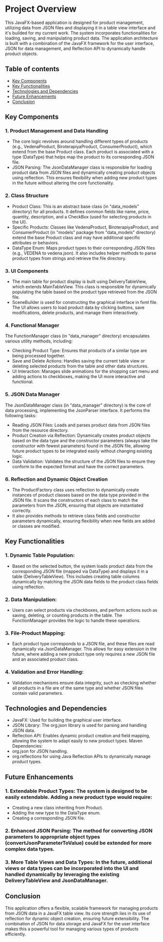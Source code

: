 # Project Overview
This JavaFX-based application is designed for product management, utilizing data from JSON files and displaying it in a table view interface and it's builded for my current work. The system incorporates functionalities for loading, saving, and manipulating product data. The application architecture is built with a combination of the JavaFX framework for the user interface, JSON for data management, and Reflection API to dynamically handle product objects.

## Table of contents
* [Key Components](#key-components)
* [Key Functionalities](#key-functionalities)
* [Technologies and Dependencies](#technologies-and-dependencies)
* [Future Enhancements](#future-enhancements)
* [Conclusion](#conclusion)

## Key Components
### 1. Product Management and Data Handling
* The core logic revolves around handling different types of products (e.g., VedenaProduct, BiroterapiyaProduct, ConsumerProduct), which extend from the base Product class. Each product is associated with a type (DataType) that helps map the product to its corresponding JSON file.
* JSON Parsing: The JsonDataManager class is responsible for loading product data from JSON files and dynamically creating product objects using reflection. This ensures flexibility when adding new product types in the future without altering the core functionality.
### 2. Class Structure
* Product Class: This is an abstract base class (in "data_models" directory) for all products. It defines common fields like name, price, quantity, description, and a CheckBox (used for selecting products in the UI).
* Specific Products: Classes like VedenaProduct, BiroterapiyaProduct, and ConsumerProduct (in "models" package from "data_models" directory) extend the base Product class and may have additional specific attributes or behaviors.
* DataType Enum: Maps product types to their corresponding JSON files (e.g., VEDENA to vedena.json). It also includes helper methods to parse product types from strings and retrieve the file directory.
### 3. UI Components
* The main table for product display is built using DeliveryTableView, which extends MainTableView. This class is responsible for dynamically populating the table based on the product type retrieved from the JSON file.
* SceneBuilder is used for constructing the graphical interface in fxml file. The UI allows users to load product data by clicking buttons, save modifications, delete products, and manage them interactively.
### 4. Functional Manager
The FunctionManager class (in "data_manager" directory) encapsulates various utility methods, including:
* Checking Product Type: Ensures that products of a similar type are being processed together.
* Save and Delete Actions: Handles saving the current table view or deleting selected products from the table and other data structures.
* UI Interaction: Manages slide animations for the shopping cart menu and adding actions to checkboxes, making the UI more interactive and functional.
### 5. JSON Data Manager
The JsonDataManager class (in "data_manager" directory) is the core of data processing, implementing the JsonParser interface. It performs the following tasks:
* Reading JSON Files: Loads and parses product data from JSON files from the resource directory.
* Product Creation via Reflection: Dynamically creates product objects based on the data type and the constructor parameters (always take the constructor with fewest parameters) found in the JSON file, allowing future product types to be integrated easily without changing existing logic.
* Data Validation: Validates the structure of the JSON files to ensure they conform to the expected format and have the correct parameters.
### 6. Reflection and Dynamic Object Creation
* The ProductFactory class uses reflection to dynamically create instances of product classes based on the data type provided in the JSON file. It scans the constructors of each class to match the parameters from the JSON, ensuring that objects are instantiated correctly.
* It also provides methods to retrieve class fields and constructor parameters dynamically, ensuring flexibility when new fields are added or classes are modified.

## Key Functionalities
### 1. Dynamic Table Population:
* Based on the selected button, the system loads product data from the corresponding JSON file (mapped via DataType) and displays it in a table (DeliveryTableView). This includes creating table columns dynamically by matching the JSON data fields to the product class fields using reflection.
### 2. Data Manipulation:
* Users can select products via checkboxes, and perform actions such as saving, deleting, or counting products in the table. The FunctionManager provides the logic to handle these operations.
### 3. File-Product Mapping:
* Each product type corresponds to a JSON file, and these files are read dynamically via JsonDataManager. This allows for easy extension in the future, where adding a new product type only requires a new JSON file and an associated product class.
### 4. Validation and Error Handling:
* Validation mechanisms ensure data integrity, such as checking whether all products in a file are of the same type and whether JSON files contain valid parameters.

## Technologies and Dependencies
* JavaFX: Used for building the graphical user interface.
* JSON Library: The org.json library is used for parsing and handling JSON data.
* Reflection API: Enables dynamic product creation and field mapping, allowing the system to adapt easily to new product types.
Maven Dependencies:
* org.json for JSON handling.
* org.reflections for using Java Reflection APIs to dynamically manage product types.

## Future Enhancements
### 1. Extendable Product Types: The system is designed to be easily extendable. Adding a new product type would require:
* Creating a new class inheriting from Product.
* Adding the new type to the DataType enum.
* Creating a corresponding JSON file.
### 2. Enhanced JSON Parsing: The method for converting JSON parameters to appropriate object types (convertJsonParameterToValue) could be extended for more complex data types.
### 3. More Table Views and Data Types: In the future, additional views or data types can be incorporated into the UI and handled dynamically by leveraging the existing DeliveryTableView and JsonDataManager.

## Conclusion
This application offers a flexible, scalable framework for managing products from JSON data in a JavaFX table view. Its core strength lies in its use of reflection for dynamic object creation, ensuring future extensibility. The combination of JSON for data storage and JavaFX for the user interface makes this a powerful tool for managing various types of products efficiently.
